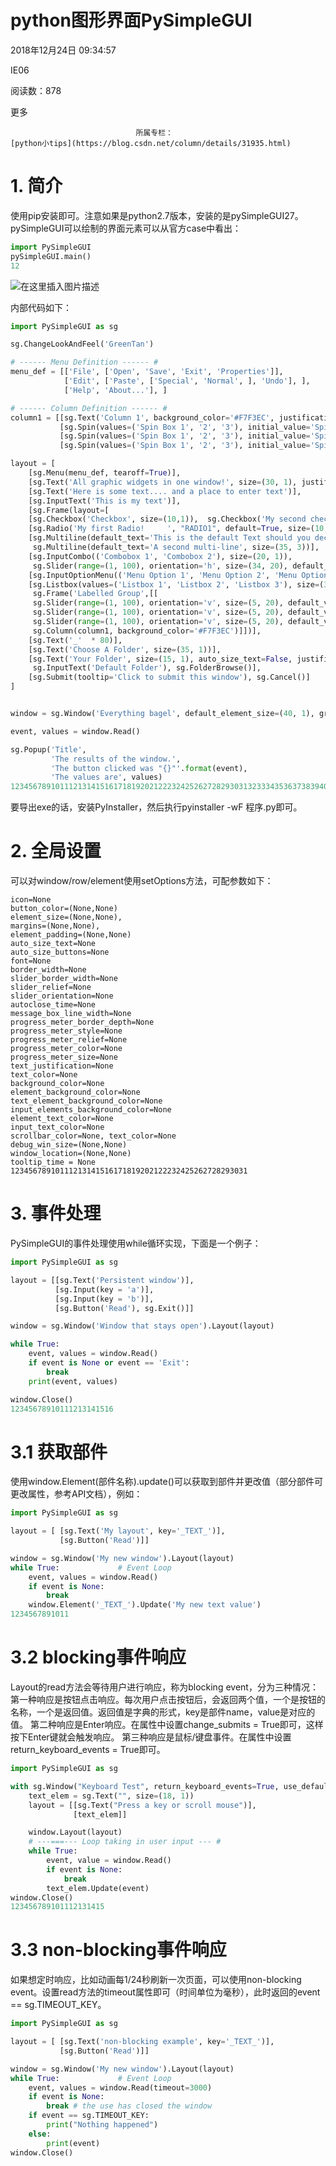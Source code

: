 # python图形界面PySimpleGUI

2018年12月24日 09:34:57

IE06

阅读数：878

更多

 								所属专栏： 																[python小tips](https://blog.csdn.net/column/details/31935.html) 																 							

 									

# 1. 简介

使用pip安装即可。注意如果是python2.7版本，安装的是pySimpleGUI27。
 pySimpleGUI可以绘制的界面元素可以从官方case中看出：

```python
import PySimpleGUI
pySimpleGUI.main()
12
```

![在这里插入图片描述](https://img-blog.csdnimg.cn/20181213093310847.png?x-oss-process=image/watermark,type_ZmFuZ3poZW5naGVpdGk,shadow_10,text_aHR0cHM6Ly9ibG9nLmNzZG4ubmV0L2tpdHR5emM=,size_16,color_FFFFFF,t_70)

内部代码如下：

```python
import PySimpleGUI as sg      

sg.ChangeLookAndFeel('GreenTan')      

# ------ Menu Definition ------ #      
menu_def = [['File', ['Open', 'Save', 'Exit', 'Properties']],      
            ['Edit', ['Paste', ['Special', 'Normal', ], 'Undo'], ],      
            ['Help', 'About...'], ]      

# ------ Column Definition ------ #      
column1 = [[sg.Text('Column 1', background_color='#F7F3EC', justification='center', size=(10, 1))],      
           [sg.Spin(values=('Spin Box 1', '2', '3'), initial_value='Spin Box 1')],      
           [sg.Spin(values=('Spin Box 1', '2', '3'), initial_value='Spin Box 2')],      
           [sg.Spin(values=('Spin Box 1', '2', '3'), initial_value='Spin Box 3')]]      

layout = [      
    [sg.Menu(menu_def, tearoff=True)],      
    [sg.Text('All graphic widgets in one window!', size=(30, 1), justification='center', font=("Helvetica", 25), relief=sg.RELIEF_RIDGE)],      
    [sg.Text('Here is some text.... and a place to enter text')],      
    [sg.InputText('This is my text')],      
    [sg.Frame(layout=[      
    [sg.Checkbox('Checkbox', size=(10,1)),  sg.Checkbox('My second checkbox!', default=True)],      
    [sg.Radio('My first Radio!     ', "RADIO1", default=True, size=(10,1)), sg.Radio('My second Radio!', "RADIO1")]], title='Options',title_color='red', relief=sg.RELIEF_SUNKEN, tooltip='Use these to set flags')],      
    [sg.Multiline(default_text='This is the default Text should you decide not to type anything', size=(35, 3)),      
     sg.Multiline(default_text='A second multi-line', size=(35, 3))],      
    [sg.InputCombo(('Combobox 1', 'Combobox 2'), size=(20, 1)),      
     sg.Slider(range=(1, 100), orientation='h', size=(34, 20), default_value=85)],      
    [sg.InputOptionMenu(('Menu Option 1', 'Menu Option 2', 'Menu Option 3'))],      
    [sg.Listbox(values=('Listbox 1', 'Listbox 2', 'Listbox 3'), size=(30, 3)),      
     sg.Frame('Labelled Group',[[      
     sg.Slider(range=(1, 100), orientation='v', size=(5, 20), default_value=25),      
     sg.Slider(range=(1, 100), orientation='v', size=(5, 20), default_value=75),      
     sg.Slider(range=(1, 100), orientation='v', size=(5, 20), default_value=10),      
     sg.Column(column1, background_color='#F7F3EC')]])],      
    [sg.Text('_'  * 80)],      
    [sg.Text('Choose A Folder', size=(35, 1))],      
    [sg.Text('Your Folder', size=(15, 1), auto_size_text=False, justification='right'),      
     sg.InputText('Default Folder'), sg.FolderBrowse()],      
    [sg.Submit(tooltip='Click to submit this window'), sg.Cancel()]      
]      


window = sg.Window('Everything bagel', default_element_size=(40, 1), grab_anywhere=False).Layout(layout)      

event, values = window.Read()      

sg.Popup('Title',      
         'The results of the window.',      
         'The button clicked was "{}"'.format(event),      
         'The values are', values) 
1234567891011121314151617181920212223242526272829303132333435363738394041424344454647484950
```

要导出exe的话，安装PyInstaller，然后执行pyinstaller -wF 程序.py即可。

# 2. 全局设置

可以对window/row/element使用setOptions方法，可配参数如下：

```
icon=None      
button_color=(None,None)      
element_size=(None,None),      
margins=(None,None),      
element_padding=(None,None)      
auto_size_text=None      
auto_size_buttons=None      
font=None      
border_width=None      
slider_border_width=None      
slider_relief=None      
slider_orientation=None      
autoclose_time=None      
message_box_line_width=None      
progress_meter_border_depth=None      
progress_meter_style=None      
progress_meter_relief=None      
progress_meter_color=None      
progress_meter_size=None      
text_justification=None      
text_color=None      
background_color=None      
element_background_color=None      
text_element_background_color=None      
input_elements_background_color=None      
element_text_color=None      
input_text_color=None      
scrollbar_color=None, text_color=None      
debug_win_size=(None,None)      
window_location=(None,None)      
tooltip_time = None
12345678910111213141516171819202122232425262728293031
```

# 3. 事件处理

PySimpleGUI的事件处理使用while循环实现，下面是一个例子：

```python
import PySimpleGUI as sg      

layout = [[sg.Text('Persistent window')],      
          [sg.Input(key = 'a')],
          [sg.Input(key = 'b')],
          [sg.Button('Read'), sg.Exit()]]      

window = sg.Window('Window that stays open').Layout(layout)      

while True:      
    event, values = window.Read()      
    if event is None or event == 'Exit':      
        break      
    print(event, values)    

window.Close()
12345678910111213141516
```

# 3.1 获取部件

使用window.Element(部件名称).update()可以获取到部件并更改值（部分部件可更改属性，参考API文档），例如：

```python
import PySimpleGUI as sg  

layout = [ [sg.Text('My layout', key='_TEXT_')],  
           [sg.Button('Read')]]  

window = sg.Window('My new window').Layout(layout)  
while True:             # Event Loop  
    event, values = window.Read()  
    if event is None:  
        break  
    window.Element('_TEXT_').Update('My new text value')
1234567891011
```

# 3.2 blocking事件响应

Layout的read方法会等待用户进行响应，称为blocking event，分为三种情况：
 第一种响应是按钮点击响应。每次用户点击按钮后，会返回两个值，一个是按钮的名称，一个是返回值。返回值是字典的形式，key是部件name，value是对应的值。
 第二种响应是Enter响应。在属性中设置change_submits = True即可，这样按下Enter键就会触发响应。
 第三种响应是鼠标/键盘事件。在属性中设置return_keyboard_events = True即可。

```python
import PySimpleGUI as sg  

with sg.Window("Keyboard Test", return_keyboard_events=True, use_default_focus=False) as window:  
    text_elem = sg.Text("", size=(18, 1))  
    layout = [[sg.Text("Press a key or scroll mouse")],  
              [text_elem]]

    window.Layout(layout)  
    # ---===--- Loop taking in user input --- #  
    while True:  
        event, value = window.Read()
        if event is None:   
            break  
        text_elem.Update(event)
window.Close()
123456789101112131415
```

# 3.3 non-blocking事件响应

如果想定时响应，比如动画每1/24秒刷新一次页面，可以使用non-blocking event。设置read方法的timeout属性即可（时间单位为毫秒），此时返回的event == sg.TIMEOUT_KEY。

```python
import PySimpleGUI as sg  

layout = [ [sg.Text('non-blocking example', key='_TEXT_')],  
           [sg.Button('Read')]]  

window = sg.Window('My new window').Layout(layout)  
while True:             # Event Loop  
    event, values = window.Read(timeout=3000)  
    if event is None:  
        break # the use has closed the window  
    if event == sg.TIMEOUT_KEY:  
        print("Nothing happened") 
    else:
        print(event)
window.Close()
```